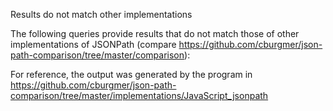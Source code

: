 Results do not match other implementations

The following queries provide results that do not match those of other implementations of JSONPath
(compare https://github.com/cburgmer/json-path-comparison/tree/master/comparison):


For reference, the output was generated by the program in https://github.com/cburgmer/json-path-comparison/tree/master/implementations/JavaScript_jsonpath
